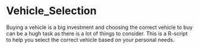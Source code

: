 # Vehicle_Selection
Buying a vehicle is a big investment and choosing the correct vehicle to buy can be a hugh task as there is a lot of things to consider. This is a R-script to help you select the correct vehicle based on your personal needs.
